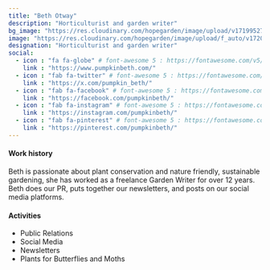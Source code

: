```yaml
---
title: "Beth Otway"
description: "Horticulturist and garden writer"
bg_image: "https://res.cloudinary.com/hopegarden/image/upload/v1719952740/title-poppy.webp"
image: "https://res.cloudinary.com/hopegarden/image/upload/f_auto/v1720644289/beth-otway.webp"
designation: "Horticulturist and garden writer"
social:
  - icon : "fa fa-globe" # font-awesome 5 : https://fontawesome.com/v5/search
    link : "https://www.pumpkinbeth.com/"
  - icon : "fab fa-twitter" # font-awesome 5 : https://fontawesome.com/v5/search
    link : "https://x.com/pumpkin_beth/"
  - icon : "fab fa-facebook" # font-awesome 5 : https://fontawesome.com/v5/search
    link : "https://facebook.com/pumpkinbeth/"
  - icon : "fab fa-instagram" # font-awesome 5 : https://fontawesome.com/v5/search
    link : "https://instagram.com/pumpkinbeth/"
  - icon : "fab fa-pinterest" # font-awesome 5 : https://fontawesome.com/v5/search
    link : "https://pinterest.com/pumpkinbeth/"
---
```


#### Work history
Beth is passionate about plant conservation and nature friendly, sustainable gardening, she has worked as a freelance Garden Writer for over 12 years. Beth does our PR, puts together our newsletters, and posts on our social media platforms. 

#### Activities
* Public Relations
* Social Media
* Newsletters
* Plants for Butterflies and Moths

